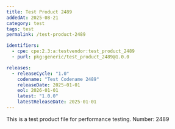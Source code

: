 ```yaml
---
title: Test Product 2489
addedAt: 2025-08-21
category: test
tags: test
permalink: /test-product-2489

identifiers:
  - cpe: cpe:2.3:a:testvendor:test_product_2489
  - purl: pkg:generic/test_product_2489@1.0.0

releases:
  - releaseCycle: "1.0"
    codename: "Test Codename 2489"
    releaseDate: 2025-01-01
    eol: 2026-01-01
    latest: "1.0.0"
    latestReleaseDate: 2025-01-01
---
```


This is a test product file for performance testing. Number: 2489

